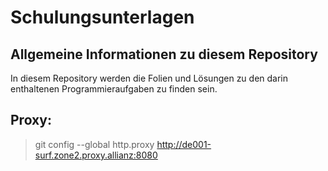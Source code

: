 # Schulungsunterlagen

## Allgemeine Informationen zu diesem Repository

In diesem Repository werden die Folien und Lösungen zu den darin enthaltenen Programmieraufgaben zu finden sein.

## Proxy:

> git config --global http.proxy http://de001-surf.zone2.proxy.allianz:8080
